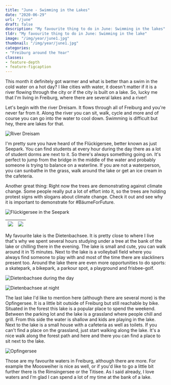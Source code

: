 ```yaml
---
title: "June - Swimming in the Lakes"
date: "2020-06-29"
url: "/june"
draft: false
description: "My favourite thing to do in June: Swimming in the lakes"
tldr: "My favourite thing to do in June: Swimming in the lake"
image: "/img/year/june1.jpg"
thumbnail: "/img/year/june1.jpg"
categories:
- "Freiburg around the Year"
classes: 
- feature-depth
- feature-figcaption
---
```

This month it definitely got warmer and what is better than a swim in the cold water on a hot day? I like cities with water, it doesn't matter if it is a river flowing through the city or if the city is built on a lake. So, lucky me that I'm living in Freiburg, where there are several lakes and a river!

<!--more-->

Let's begin with the river Dreisam. It flows through all of Freiburg and you're never far from it. Along the river you can sit, walk, cycle and more and of course you can go into the water to cool down. Swimming is difficult but hey, there are lakes for that.
 
![River Dreisam](/img/year/june2.jpg)
 
I'm pretty sure you have heard of the Flückigersee, better known as just Seepark. You can find students at every hour during the day there as a lot of student dorms are next to it. So there's always something going on. It's perfect to jump from the bridge in the middle of the water and probably someone is trying to balance on a waterline. If you are not a waterperson, you can sunbathe in the grass, walk around the lake or get an ice cream in the cafeteria.
 
Another great thing: Right now the trees are demonstrating against climate change. Some people really put a lot of effort into it, so the trees are holding protest signs with slogans about climate change. Check it out and see why it is important to demonstrate for #BäumeForFuture.
 
![Flückigersee in the Seepark](/img/year/june3.jpg)

|![](/img/year/june7.jpg)|![](/img/year/june8.jpg)|
|---|---|
 
My favourite lake is the Dietenbachsee. It is pretty close to where I live that's why we spent several hours studying under a tree at the bank of the lake or chilling there in the evening. The lake is small and cute, you can walk around it in 15 minutes. Next to the lake is a volleyball field where you always find someone to play with and most of the time there are slackliners present too. Around the lake there are even more opportunities to do sports: a skatepark, a bikepark, a parkour spot, a playground and frisbee-golf.
 
![Dietenbachsee during the day](/img/year/june4.jpg)
 
![Dietenbachsee at night](/img/year/june5.jpg)
 
The last lake I'd like to mention here (although there are several more) is the Opfingersee. It is a little bit outside of Freiburg but still reachable by bike. Situated in the forest this lake is a popular place to spend the weekend. Between the parking lot and the lake is a grassland where people chill and grill. From this side the water is shallow and kids are playing in the lake. Next to the lake is a small house with a cafeteria as well as toilets. If you can't find a place on the grassland, just start walking along the lake. It's a nice walk along the forest path and here and there you can find a place to sit next to the lake.
 
![Opfingersee](/img/year/june6.jpg)
 
Those are my favourite waters in Freiburg, although there are more. For example the Moosweiher is nice as well, or if you'd like to go a little bit further there is the Rimsingersee or the Titisee. As I said already, I love waters and I'm glad I can spend a lot of my time at the bank of a lake.
 

